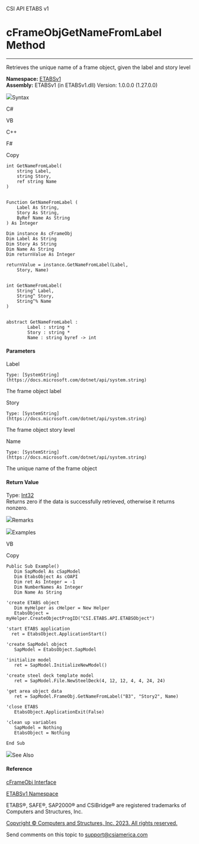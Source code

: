 ﻿

CSI API ETABS v1

# cFrameObjGetNameFromLabel Method  
  
---  
  
Retrieves the unique name of a frame object, given the label and story level

**Namespace:** [ETABSv1](2780f1b8-2033-5289-2298-1cdb2a7508d9.htm)  
**Assembly:** ETABSv1 (in ETABSv1.dll) Version: 1.0.0.0 (1.27.0.0)

![](../icons/SectionExpanded.png)Syntax

C#

VB

C++

F#

Copy

    
    
    int GetNameFromLabel(
    	string Label,
    	string Story,
    	ref string Name
    )
    
    
    Function GetNameFromLabel ( 
    	Label As String,
    	Story As String,
    	ByRef Name As String
    ) As Integer
    
    Dim instance As cFrameObj
    Dim Label As String
    Dim Story As String
    Dim Name As String
    Dim returnValue As Integer
    
    returnValue = instance.GetNameFromLabel(Label, 
    	Story, Name)
    
    
    int GetNameFromLabel(
    	String^ Label, 
    	String^ Story, 
    	String^% Name
    )
    
    
    abstract GetNameFromLabel : 
            Label : string * 
            Story : string * 
            Name : string byref -> int 
    

#### Parameters

Label

    Type: [SystemString](https://docs.microsoft.com/dotnet/api/system.string)  
The frame object label

Story

    Type: [SystemString](https://docs.microsoft.com/dotnet/api/system.string)  
The frame object story level

Name

    Type: [SystemString](https://docs.microsoft.com/dotnet/api/system.string)  
The unique name of the frame object

#### Return Value

Type: [Int32](https://docs.microsoft.com/dotnet/api/system.int32)  
Returns zero if the data is successfully retrieved, otherwise it returns
nonzero.

![](../icons/SectionExpanded.png)Remarks

![](../icons/SectionExpanded.png)Examples

VB

Copy

    
    
    Public Sub Example()
       Dim SapModel As cSapModel
       Dim EtabsObject As cOAPI
       Dim ret As Integer = -1
       Dim NumberNames As Integer
       Dim Name As String
    
    'create ETABS object
       Dim myHelper as cHelper = New Helper
       EtabsObject = myHelper.CreateObjectProgID("CSI.ETABS.API.ETABSObject")
    
    'start ETABS application
      ret = EtabsObject.ApplicationStart()
    
    'create SapModel object
       SapModel = EtabsObject.SapModel
    
    'initialize model
       ret = SapModel.InitializeNewModel()
    
    'create steel deck template model
       ret = SapModel.File.NewSteelDeck(4, 12, 12, 4, 4, 24, 24)
    
    'get area object data
       ret = SapModel.FrameObj.GetNameFromLabel("B3", "Story2", Name)
    
    'close ETABS
       EtabsObject.ApplicationExit(False)
    
    'clean up variables
       SapModel = Nothing
       EtabsObject = Nothing
    
    End Sub

![](../icons/SectionExpanded.png)See Also

#### Reference

[cFrameObj Interface](d5342667-2977-9fdc-9769-e4e2becc0803.htm)

[ETABSv1 Namespace](2780f1b8-2033-5289-2298-1cdb2a7508d9.htm)

ETABS®, SAFE®, SAP2000® and CSiBridge® are registered trademarks of Computers
and Structures, Inc.  

[Copyright © Computers and Structures, Inc. 2023. All rights
reserved.](http://www.csiamerica.com)

Send comments on this topic to
[support@csiamerica.com](mailto:support%40csiamerica.com?Subject=CSI%20API%20ETABS%20v1)

